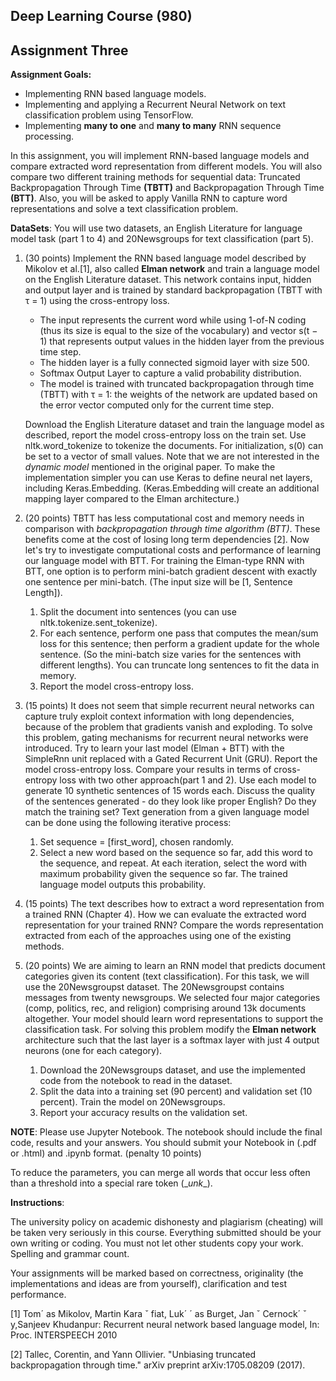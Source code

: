 ## Deep Learning Course (980)
## Assignment Three 

__Assignment Goals:__

- Implementing RNN based language models.
- Implementing and applying a Recurrent Neural Network on text classification problem using TensorFlow.
- Implementing __many to one__ and __many to many__ RNN sequence processing.

In this assignment, you will implement RNN-based language models and compare extracted word representation from different models. You will also compare two different training methods for sequential data: Truncated Backpropagation Through Time __(TBTT)__ and Backpropagation Through Time __(BTT)__. 
Also, you will be asked to apply Vanilla RNN to capture word representations and solve a text classification problem. 


__DataSets__: You will use two datasets, an English Literature for language model task (part 1 to 4) and 20Newsgroups for text classification (part 5). 


1. (30 points) Implement the RNN based language model described by Mikolov et al.[1], also called __Elman network__ and train a language model on the English Literature dataset. This network contains input, hidden and output layer and is trained by standard backpropagation (TBTT with τ = 1) using the cross-entropy loss. 
   - The input represents the current word while using 1-of-N coding (thus its size is equal to the size of the vocabulary) and vector s(t − 1) that represents output values in the hidden layer from the previous time step. 
   - The hidden layer is a fully connected sigmoid layer with size 500. 
   - Softmax Output Layer to capture a valid probability distribution.
   - The model is trained with truncated backpropagation through time (TBTT) with τ = 1: the weights of the network are updated based on the error vector computed only for the current time step.
   
   Download the English Literature dataset and train the language model as described, report the model cross-entropy loss on the train set. Use nltk.word_tokenize to tokenize the documents. 
For initialization, s(0) can be set to a vector of small values. Note that we are not interested in the *dynamic model* mentioned in the original paper. 
To make the implementation simpler you can use Keras to define neural net layers, including Keras.Embedding. (Keras.Embedding will create an additional mapping layer compared to the Elman architecture.) 

2. (20 points) TBTT has less computational cost and memory needs in comparison with *backpropagation through time algorithm (BTT)*. These benefits come at the cost of losing long term dependencies [2]. Now let's try to investigate computational costs and performance of learning our language model with BTT. For training the Elman-type RNN with BTT, one option is to perform mini-batch gradient descent with exactly one sentence per mini-batch. (The input  size will be [1, Sentence Length]). 

    1. Split the document into sentences (you can use nltk.tokenize.sent_tokenize).
    2. For each sentence, perform one pass that computes the mean/sum loss for this sentence; then perform a gradient update for the whole sentence. (So the mini-batch size varies for the sentences with different lengths). You can truncate long sentences to fit the data in memory. 
    3. Report the model cross-entropy loss.

3. (15 points) It does not seem that simple recurrent neural networks can capture truly exploit context information with long dependencies, because of the problem that gradients vanish and exploding. To solve this problem, gating mechanisms for recurrent neural networks were introduced. Try to learn your last model (Elman + BTT) with the SimpleRnn unit replaced with a Gated Recurrent Unit (GRU). Report the model cross-entropy loss. Compare your results in terms of cross-entropy loss with two other approach(part 1 and 2). Use each model to generate 10 synthetic sentences of 15 words each. Discuss the quality of the sentences generated - do they look like proper English? Do they match the training set?
    Text generation from a given language model can be done using the following iterative process:
   1. Set sequence = \[first_word\], chosen randomly.
   2. Select a new word based on the sequence so far, add this word to the sequence, and repeat. At each iteration, select the word with maximum probability given the sequence so far. The trained language model outputs this probability. 

4. (15 points) The text describes how to extract a word representation from a trained RNN (Chapter 4). How we can evaluate the extracted word representation for your trained RNN? Compare the words representation extracted from each of the approaches using one of the existing methods.

5. (20 points) We are aiming to learn an RNN model that predicts document categories given its content (text classification). For this task, we will use the 20Newsgroupst dataset. The 20Newsgroupst contains messages from twenty newsgroups.  We selected four major categories (comp, politics, rec, and religion) comprising around 13k documents altogether. Your model should learn word representations to support the classification task. For solving this problem modify the __Elman network__ architecture such that the last layer is a softmax layer with just 4 output neurons (one for each category). 

    1. Download the 20Newsgroups dataset, and use the implemented code from the notebook to read in the dataset.
    2. Split the data into a training set (90 percent) and validation set (10 percent). Train the model on  20Newsgroups.
    3. Report your accuracy results on the validation set.

__NOTE__: Please use Jupyter Notebook. The notebook should include the final code, results and your answers. You should submit your Notebook in (.pdf or .html) and .ipynb format. (penalty 10 points) 

To reduce the parameters, you can merge all words that occur less often than a threshold into a special rare token (\__unk__).

__Instructions__:

The university policy on academic dishonesty and plagiarism (cheating) will be taken very seriously in this course. Everything submitted should be your own writing or coding. You must not let other students copy your work. Spelling and grammar count.

Your assignments will be marked based on correctness, originality (the implementations and ideas are from yourself), clarification and test performance.


[1] Tom´ as Mikolov, Martin Kara ˇ fiat, Luk´ ´ as Burget, Jan ˇ Cernock´ ˇ y,Sanjeev Khudanpur: Recurrent neural network based language model, In: Proc. INTERSPEECH 2010

[2] Tallec, Corentin, and Yann Ollivier. "Unbiasing truncated backpropagation through time." arXiv preprint arXiv:1705.08209 (2017).